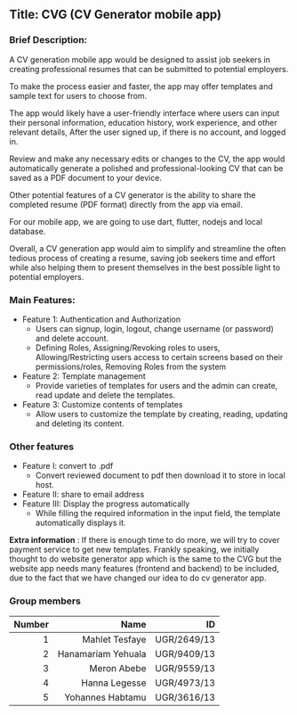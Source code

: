 ## Title: CVG (CV Generator mobile app)

### Brief Description:

A CV generation mobile app would be designed to assist job seekers in creating professional resumes that can be submitted to potential employers. 

To make the process easier and faster, the app may offer templates and sample text for users to choose from.

The app would likely have a user-friendly interface where users can input their personal information, education history, work experience, and other relevant details, After the user signed up, if there is no account, and logged in.

Review and make any necessary edits or changes to the CV, the app would automatically generate a polished and professional-looking CV that can be saved as a PDF document to your device.

Other potential features of a CV generator is  the ability to share the completed resume (PDF format) directly from the app via email.

For our mobile app, we are going to use dart, flutter, nodejs and local database.

Overall, a CV generation app would aim to simplify and streamline the often tedious process of creating a resume, saving job seekers time and effort while also helping them to present themselves in the best possible light to potential employers.

### Main Features:
- Feature 1: Authentication and Authorization
  - Users can signup, login, logout, change username (or password) and delete account.
  - Defining Roles, Assigning/Revoking roles to users, Allowing/Restricting users access to certain screens     based on their permissions/roles, Removing Roles from the system
- Feature 2: Template management
  - Provide varieties of templates for users and the admin can create, read update and delete the templates.
- Feature 3: Customize contents of templates
  - Allow users to customize the template by creating, reading, updating and deleting its content.

### Other features
- Feature I: convert to .pdf
  - Convert reviewed document to pdf then download it to store in local host.
- Feature II: share to email address 
- Feature III: Display the progress automatically
  - While filling the required information in the input field, the template automatically displays it.

**Extra information** : If there is enough time to do more, we will try to cover payment service to get new templates. Frankly speaking, we initially thought to do website generator app which is the same to the CVG but the website app needs many features (frontend and backend) to be included, due to the fact that we have changed our idea to do cv generator app.

### Group members
| Number | Name | ID |
| ---: | ---: | ---: |
| 1 | Mahlet Tesfaye | UGR/2649/13 |
| 2 | Hanamariam Yehuala | UGR/9409/13 |
| 3 | Meron Abebe | UGR/9559/13 |
| 4 | Hanna Legesse | UGR/4973/13 |
| 5 | Yohannes Habtamu | UGR/3616/13 |

